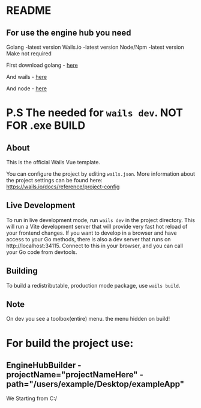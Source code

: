 # README

## For use the engine hub you need
Golang -latest version
Wails.io -latest version
Node/Npm -latest version
Make not required

First download golang - [here](https://go.dev/doc/install)

And wails - [here](https://wails.io/docs/gettingstarted/installation)

And node - [here](https://nodejs.org/en)

# P.S The needed for `wails dev`. NOT FOR .exe BUILD

## About

This is the official Wails Vue template.

You can configure the project by editing `wails.json`. More information about the project settings can be found
here: https://wails.io/docs/reference/project-config

## Live Development

To run in live development mode, run `wails dev` in the project directory. This will run a Vite development
server that will provide very fast hot reload of your frontend changes. If you want to develop in a browser
and have access to your Go methods, there is also a dev server that runs on http://localhost:34115. Connect
to this in your browser, and you can call your Go code from devtools.

## Building

To build a redistributable, production mode package, use `wails build`.

## Note

On dev you see a toolbox(entire) menu. the menu hidden on build!

# For build the project use:

## EngineHubBuilder -projectName="projectNameHere" -path="/users/example/Desktop/exampleApp" 
We Starting from C:/